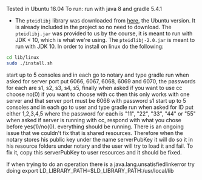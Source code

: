 Tested in Ubuntu 18.04
To run:
run with java 8 and gradle 5.4.1
- The `pteidlibj` library was downloaded from [here](https://www.autenticacao.gov.pt/cc-aplicacao), the Ubuntu version. It is already included in the project so no need to download. The `pteidlibj.jar` was provided to us by the course, it is meant to run with JDK < 10, which is what we're using. The `pteidlibj-2.0.jar` is meant to run with JDK 10. In order to install on linux do the following:

```sh
cd lib/linux
sudo ./install.sh
```

start up to 5 consoles and in each go to notary and type gradle run
when asked for server port put 6066, 6067, 6068, 6069 and 6070, the passwords for each are s1, s2, s3, s4, s5, finally when asked if you want to use cc choose no(0)
if you want to choose with cc then this only works with one server and that server port must be 6066 with password s1
start up to 5 consoles and in each go to user and type gradle run
when asked for ID put either 1,2,3,4,5 where the password for each is "11", "22", "33", "44" or "55"
when asked if server is running with cc, respond with what you chose before yes(1)/no(0).
everything should be running.
There is an ongoing issue that we couldn't fix that is shared resources. Therefore when the notary stores his public key under the name serverPubKey it will do so it in his resource folders under notary and the user will try to load it and fail. To fix it, copy this serverPubKey to user resources and it should be fixed.

If when trying to do an operation there is a java.lang.unsatisfiedlinkerror try doing export LD_LIBRARY_PATH=$LD_LIBRARY_PATH:/usr/local/lib
